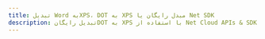 ---title: تبدیل Word بهXPS، DOT به XPS مبدل رایگان یا Net SDKdescription: تبدیل رایگانDOT به XPS با استفاده از Net Cloud APIs & SDK. همچنین اسناد Microsoft Word و OpenOffice را در Cloud ایجاد، ویرایش و رندر کنید.---